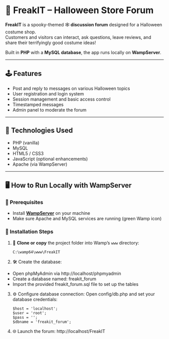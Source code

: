 # 🎃 FreakIT – Halloween Store Forum

**FreakIT** is a spooky-themed 🕸️ **discussion forum** designed for a Halloween costume shop.  
Customers and visitors can interact, ask questions, leave reviews, and share their terrifyingly good costume ideas! 

Built in **PHP** with a **MySQL database**, the app runs locally on **WampServer**.

---

## 🕹️ Features

-  Post and reply to messages on various Halloween topics
-  User registration and login system
-  Session management and basic access control
-  Timestamped messages
-  Admin panel to moderate the forum

---

## 🧱 Technologies Used

-  PHP (vanilla)
-  MySQL
-  HTML5 / CSS3
-  JavaScript (optional enhancements)
-  Apache (via WampServer)

---

## 🖥️ How to Run Locally with WampServer

### 🔧 Prerequisites
- Install **[WampServer](https://www.wampserver.com/en/)** on your machine
- Make sure Apache and MySQL services are running (green Wamp icon)

### 🚀 Installation Steps

1. 📁 **Clone or copy** the project folder into Wamp’s `www` directory:
   ```text
   C:\wamp64\www\FreakIT

2. 🛠️ Create the database:

- Open phpMyAdmin via http://localhost/phpmyadmin
- Create a database named: freakit_forum
- Import the provided freakit_forum.sql file to set up the tables

3. ⚙️ Configure database connection:
Open config/db.php and set your database credentials:

    ```text
    $host = 'localhost';
    $user = 'root';
    $pass = '';
    $dbname = 'freakit_forum';

4. 🌐 Launch the forum:
   http://localhost/FreakIT



